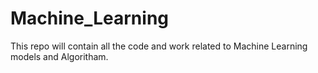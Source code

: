 # Machine_Learning
This repo will contain all the code and work related to Machine Learning models and Algoritham.
